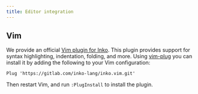 ```yaml
---
title: Editor integration
---
```


## Vim

We provide an official [Vim plugin for
Inko](https://gitlab.com/inko-lang/inko.vim). This plugin provides support for
syntax highlighting, indentation, folding, and more. Using
[vim-plug](https://github.com/junegunn/vim-plug) you can install it by adding
the following to your Vim configuration:

```vim
Plug 'https://gitlab.com/inko-lang/inko.vim.git'
```

Then restart Vim, and run `:PlugInstall` to install the plugin.
